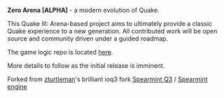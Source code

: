 **Zero Arena [ALPHA]** - a modern evolution of Quake.

This Quake III: Arena-based project aims to ultimately provide a classic Quake experience to a new generation. All contributed work will be open source and community driven under a guided roadmap.

The game logic repo is located [here](https://github.com/themuffinator/ZeroArena-game).

More details to follow as the initial release is imminent.

Forked from [zturtleman](https://github.com/zturtleman)'s brilliant ioq3 fork [Spearmint Q3](https://github.com/zturtleman/mint-arena) / [Spearmint engine](https://github.com/zturtleman/spearmint)
